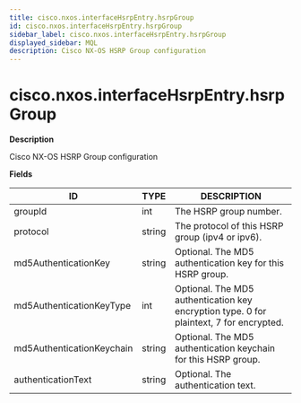 ```yaml
---
title: cisco.nxos.interfaceHsrpEntry.hsrpGroup
id: cisco.nxos.interfaceHsrpEntry.hsrpGroup
sidebar_label: cisco.nxos.interfaceHsrpEntry.hsrpGroup
displayed_sidebar: MQL
description: Cisco NX-OS HSRP Group configuration
---
```


# cisco.nxos.interfaceHsrpEntry.hsrpGroup

**Description**

Cisco NX-OS HSRP Group configuration

**Fields**

| ID                        | TYPE   | DESCRIPTION                                                                             |
| ------------------------- | ------ | --------------------------------------------------------------------------------------- |
| groupId                   | int    | The HSRP group number.                                                                  |
| protocol                  | string | The protocol of this HSRP group (ipv4 or ipv6).                                         |
| md5AuthenticationKey      | string | Optional. The MD5 authentication key for this HSRP group.                               |
| md5AuthenticationKeyType  | int    | Optional. The MD5 authentication key encryption type. 0 for plaintext, 7 for encrypted. |
| md5AuthenticationKeychain | string | Optional. The MD5 authentication keychain for this HSRP group.                          |
| authenticationText        | string | Optional. The authentication text.                                                      |
